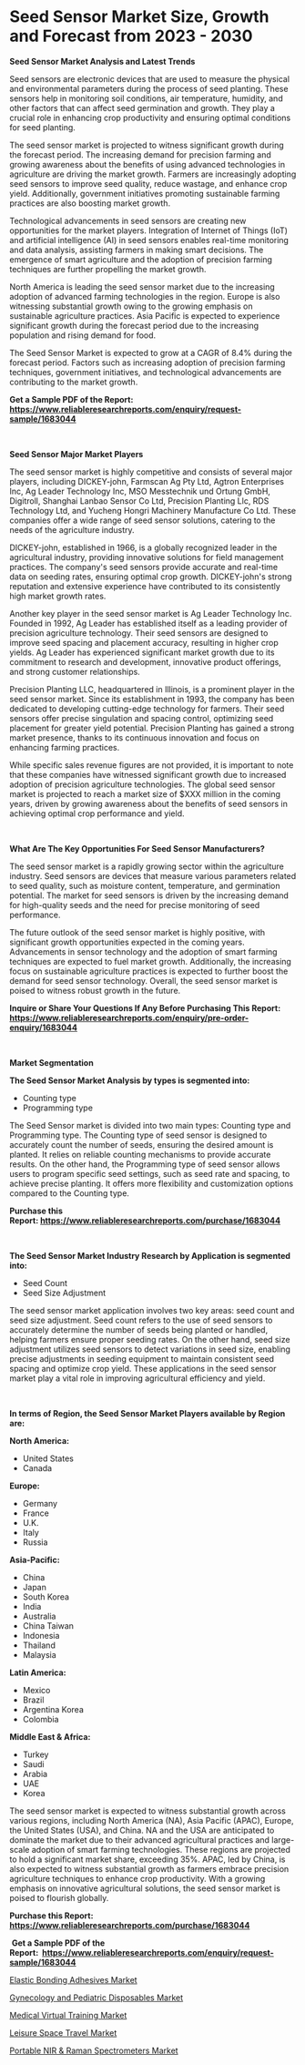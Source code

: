 <p><h1>Seed Sensor Market Size, Growth and Forecast from 2023 - 2030</h1></p><p><strong>Seed Sensor Market Analysis and Latest Trends</strong></p>
<p><p>Seed sensors are electronic devices that are used to measure the physical and environmental parameters during the process of seed planting. These sensors help in monitoring soil conditions, air temperature, humidity, and other factors that can affect seed germination and growth. They play a crucial role in enhancing crop productivity and ensuring optimal conditions for seed planting.</p><p>The seed sensor market is projected to witness significant growth during the forecast period. The increasing demand for precision farming and growing awareness about the benefits of using advanced technologies in agriculture are driving the market growth. Farmers are increasingly adopting seed sensors to improve seed quality, reduce wastage, and enhance crop yield. Additionally, government initiatives promoting sustainable farming practices are also boosting market growth.</p><p>Technological advancements in seed sensors are creating new opportunities for the market players. Integration of Internet of Things (IoT) and artificial intelligence (AI) in seed sensors enables real-time monitoring and data analysis, assisting farmers in making smart decisions. The emergence of smart agriculture and the adoption of precision farming techniques are further propelling the market growth.</p><p>North America is leading the seed sensor market due to the increasing adoption of advanced farming technologies in the region. Europe is also witnessing substantial growth owing to the growing emphasis on sustainable agriculture practices. Asia Pacific is expected to experience significant growth during the forecast period due to the increasing population and rising demand for food.</p><p>The Seed Sensor Market is expected to grow at a CAGR of 8.4% during the forecast period. Factors such as increasing adoption of precision farming techniques, government initiatives, and technological advancements are contributing to the market growth.</p></p>
<p><strong>Get a Sample PDF of the Report:&nbsp; <a href="https://www.reliableresearchreports.com/enquiry/request-sample/1683044">https://www.reliableresearchreports.com/enquiry/request-sample/1683044</a></strong></p>
<p>&nbsp;</p>
<p><strong>Seed Sensor Major Market Players</strong></p>
<p><p>The seed sensor market is highly competitive and consists of several major players, including DICKEY-john, Farmscan Ag Pty Ltd, Agtron Enterprises Inc, Ag Leader Technology Inc, MSO Messtechnik und Ortung GmbH, Digitroll, Shanghai Lanbao Sensor Co Ltd, Precision Planting Llc, RDS Technology Ltd, and Yucheng Hongri Machinery Manufacture Co Ltd. These companies offer a wide range of seed sensor solutions, catering to the needs of the agriculture industry.</p><p>DICKEY-john, established in 1966, is a globally recognized leader in the agricultural industry, providing innovative solutions for field management practices. The company's seed sensors provide accurate and real-time data on seeding rates, ensuring optimal crop growth. DICKEY-john's strong reputation and extensive experience have contributed to its consistently high market growth rates.</p><p>Another key player in the seed sensor market is Ag Leader Technology Inc. Founded in 1992, Ag Leader has established itself as a leading provider of precision agriculture technology. Their seed sensors are designed to improve seed spacing and placement accuracy, resulting in higher crop yields. Ag Leader has experienced significant market growth due to its commitment to research and development, innovative product offerings, and strong customer relationships.</p><p>Precision Planting LLC, headquartered in Illinois, is a prominent player in the seed sensor market. Since its establishment in 1993, the company has been dedicated to developing cutting-edge technology for farmers. Their seed sensors offer precise singulation and spacing control, optimizing seed placement for greater yield potential. Precision Planting has gained a strong market presence, thanks to its continuous innovation and focus on enhancing farming practices.</p><p>While specific sales revenue figures are not provided, it is important to note that these companies have witnessed significant growth due to increased adoption of precision agriculture technologies. The global seed sensor market is projected to reach a market size of $XXX million in the coming years, driven by growing awareness about the benefits of seed sensors in achieving optimal crop performance and yield.</p></p>
<p>&nbsp;</p>
<p><strong>What Are The Key Opportunities For Seed Sensor Manufacturers?</strong></p>
<p><p>The seed sensor market is a rapidly growing sector within the agriculture industry. Seed sensors are devices that measure various parameters related to seed quality, such as moisture content, temperature, and germination potential. The market for seed sensors is driven by the increasing demand for high-quality seeds and the need for precise monitoring of seed performance. </p><p>The future outlook of the seed sensor market is highly positive, with significant growth opportunities expected in the coming years. Advancements in sensor technology and the adoption of smart farming techniques are expected to fuel market growth. Additionally, the increasing focus on sustainable agriculture practices is expected to further boost the demand for seed sensor technology. Overall, the seed sensor market is poised to witness robust growth in the future.</p></p>
<p><strong>Inquire or Share Your Questions If Any Before Purchasing This Report: <a href="https://www.reliableresearchreports.com/enquiry/pre-order-enquiry/1683044">https://www.reliableresearchreports.com/enquiry/pre-order-enquiry/1683044</a></strong></p>
<p>&nbsp;</p>
<p><strong>Market Segmentation</strong></p>
<p><strong>The Seed Sensor Market Analysis by types is segmented into:</strong></p>
<p><ul><li>Counting type</li><li>Programming type</li></ul></p>
<p><p>The Seed Sensor market is divided into two main types: Counting type and Programming type. The Counting type of seed sensor is designed to accurately count the number of seeds, ensuring the desired amount is planted. It relies on reliable counting mechanisms to provide accurate results. On the other hand, the Programming type of seed sensor allows users to program specific seed settings, such as seed rate and spacing, to achieve precise planting. It offers more flexibility and customization options compared to the Counting type.</p></p>
<p><strong>Purchase this Report:&nbsp;<a href="https://www.reliableresearchreports.com/purchase/1683044">https://www.reliableresearchreports.com/purchase/1683044</a></strong></p>
<p>&nbsp;</p>
<p><strong>The Seed Sensor Market Industry Research by Application is segmented into:</strong></p>
<p><ul><li>Seed Count</li><li>Seed Size Adjustment</li></ul></p>
<p><p>The seed sensor market application involves two key areas: seed count and seed size adjustment. Seed count refers to the use of seed sensors to accurately determine the number of seeds being planted or handled, helping farmers ensure proper seeding rates. On the other hand, seed size adjustment utilizes seed sensors to detect variations in seed size, enabling precise adjustments in seeding equipment to maintain consistent seed spacing and optimize crop yield. These applications in the seed sensor market play a vital role in improving agricultural efficiency and yield.</p></p>
<p>&nbsp;</p>
<p><strong>In terms of Region, the Seed Sensor Market Players available by Region are:</strong></p>
<p>
    <p> <strong> North America: </strong>
        <ul>
            <li>United States</li>
            <li>Canada</li>
        </ul>
        </p> 
    <p> <strong> Europe: </strong>
        <ul>
            <li>Germany</li>
            <li>France</li>
            <li>U.K.</li>
            <li>Italy</li>
            <li>Russia</li>
        </ul>
        </p> 
    <p> <strong> Asia-Pacific: </strong>
        <ul>
            <li>China</li>
            <li>Japan</li>
            <li>South Korea</li>
            <li>India</li>
            <li>Australia</li>
            <li>China Taiwan</li>
            <li>Indonesia</li>
            <li>Thailand</li>
            <li>Malaysia</li>
        </ul>
        </p> 
    <p> <strong> Latin America: </strong>
        <ul>
            <li>Mexico</li>
            <li>Brazil</li>
            <li>Argentina Korea</li>
            <li>Colombia</li>
        </ul>
        </p> 
    <p> <strong> Middle East & Africa: </strong>
        <ul>
            <li>Turkey</li>
            <li>Saudi</li>
            <li>Arabia</li>
            <li>UAE</li>
            <li>Korea</li>
        </ul>
    </p>
    </p>
<p><p>The seed sensor market is expected to witness substantial growth across various regions, including North America (NA), Asia Pacific (APAC), Europe, the United States (USA), and China. NA and the USA are anticipated to dominate the market due to their advanced agricultural practices and large-scale adoption of smart farming technologies. These regions are projected to hold a significant market share, exceeding 35%. APAC, led by China, is also expected to witness substantial growth as farmers embrace precision agriculture techniques to enhance crop productivity. With a growing emphasis on innovative agricultural solutions, the seed sensor market is poised to flourish globally.</p></p>
<p><strong>Purchase this Report: <a href="https://www.reliableresearchreports.com/purchase/1683044">https://www.reliableresearchreports.com/purchase/1683044</a></strong></p>
<p>&nbsp;<strong>Get a Sample PDF of the Report:&nbsp;&nbsp;<a href="https://www.reliableresearchreports.com/enquiry/request-sample/1683044">https://www.reliableresearchreports.com/enquiry/request-sample/1683044</a></strong></p>
<p><strong></strong></p>
<p><p><a href="https://www.linkedin.com/pulse/elastic-bonding-adhesives-market-size-2023-2030-global/">Elastic Bonding Adhesives Market</a></p><p><a href="https://medium.com/@yjwzfixtb68151/gynecology-and-pediatric-disposables-market-furnishes-information-on-market-share-market-trends-147b86a8c1e6">Gynecology and Pediatric Disposables Market</a></p><p><a href="https://github.com/gulaimolin/Market-Research-Report-List-1/blob/main/medical-virtual-training-market.md">Medical Virtual Training Market</a></p><p><a href="https://medium.com/@adeafrashri2022/leisure-space-travel-market-insights-into-market-cagr-market-trends-and-growth-strategies-6fd458a9ebae">Leisure Space Travel Market</a></p><p><a href="https://www.linkedin.com/pulse/portable-nir-amp-raman-spectrometers-market-share-new/">Portable NIR & Raman Spectrometers Market</a></p></p>